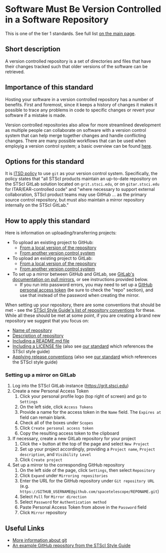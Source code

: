 # Software Must Be Version Controlled in a Software Repository

This is one of the tier 1 standards. See full list [on the main page](../README.md).

## Short description
A version controlled repository is a set of directories and files that have their changes tracked such that older versions of the software can be retrieved.

## Importance of this standard
Hosting your software in a version controlled repository has a number of benefits. First and foremost, since it keeps a history of changes it makes it possible to trace any problems in code to specific changes or revert your software if a mistake is made.

Version controlled repositories also allow for more streamlined development as multiple people can collaborate on software with a version control system that can help merge together changes and handle conflicting changes. There are many possible workflows that can be used when employig a version control system; a basic overview can be found [here](https://www.atlassian.com/git/tutorials/comparing-workflows).

## Options for this standard
It is [ITSD policy](https://innerspace.stsci.edu/display/isec/Source+Code+Control) to use `git` as your version control system. Specifically, the policy states that "all STScI products maintain an up-to-date repository on the STScI GitLab solution located on `grit.stsci.edu`, or on `gitar.stsci.edu` for ITAR/EAR-controlled code" and "where necessary to support external collaboration, STScI product teams may use GitHub ... as the primary source control repository, but must also maintain a mirror repository internally on the STScI GitLab."

## How to apply this standard
Here is information on uploading/transferring projects:
- To upload an existing project to GitHub:
    - [From a local version of the repository](https://help.github.com/en/articles/adding-an-existing-project-to-github-using-the-command-line)
    - [From another version control system](https://help.github.com/en/articles/importing-source-code-to-github)
- To upload an existing project to GitLab:
    - [From a local version of the repository](https://docs.gitlab.com/ee/gitlab-basics/create-project.html#push-to-create-a-new-project)
    - [From another version control system](https://docs.gitlab.com/ee/user/project/import/index.html)
- To set up a mirror between GitHub and GitLab, see [GitLab's documentation on pull mirrors](https://docs.gitlab.com/ee/workflow/repository_mirroring.html#pulling-from-a-remote-repository-starter), or see instructions provided below.
    - If you run into password errors, you may need to set up a [GitHub personal access token](https://help.github.com/en/articles/creating-a-personal-access-token-for-the-command-line) (be sure to check the "repo" section), and use that instead of the password when creating the mirror.

When setting up your repository, there are some conventions that should be met - see the [STScI Style Guide's list of repository conventions](https://github.com/spacetelescope/style-guides/blob/master/guides/github-repositories.md#conventions) for these. While all these should be met at some point, if you are creating a brand new repository we suggest that you focus on:
- [Name of repository](https://github.com/spacetelescope/style-guides/blob/master/guides/github-repositories.md#naming)
- [Description of repository](https://github.com/spacetelescope/style-guides/blob/master/guides/github-repositories.md#repository-descriptions)
- [Including a README.md file](https://github.com/spacetelescope/style-guides/blob/master/guides/github-repositories.md#readmemd)
- [Including a LICENSE file](https://github.com/spacetelescope/style-guides/blob/master/guides/github-repositories.md#license) (also see [our standard](license_file.md) which references the STScI style guide)
- [Applying release conventions](https://github.com/spacetelescope/style-guides/blob/master/guides/github-repositories.md#releases) (also see [our standard](versioned_releases.md) which references the STScI style guide)

### Setting up a mirror on GitLab

1. Log into the STScI GitLab instance (https://grit.stsci.edu)
2. Create a new Personal Access Token
    1. Click your personal profile logo (top right of screen) and go to `Settings`
    2. On the left side, click `Access Tokens`
    3. Provide a name for the access token in the `Name` field.  The `Expires at` field can remain blank.
    4. Check all of the boxes under `Scopes`
    5. Click `Create personal access token`
    6. Copy the resulting access token to the clipboard
3. If necessary, create a new GitLab repository for your project
    1. Click the `+` button at the top of the page and select `New Project`
    2. Set up your project accordingly, providing a `Project name`, `Project description`, and `Visibility Level`
    3. Click `Create project`
4. Set up a mirror to the corresponding GitHub repository
    1. On the left side of the page, click `Settings`, then select `Repository`
    2. Click `Expand` under `Mirroring repositories`
    3. Enter the URL for the GitHub repository under `Git repository URL` (e.g. `https://GITHUB_USERNAME@github.com/spacetelescope/REPONAME.git`)
    4. Select `Pull` for `Mirror direction`
    5. Select `Password` for `Authentication method`
    6. Paste Personal Access Token from above in the `Password` field
    7. Click `Mirror` repository

## Useful Links
- [More information about git](https://git-scm.com/about)
- [An example GitHub repository from the STScI Style Guide](https://github.com/spacetelescope/stsci-package-template)
